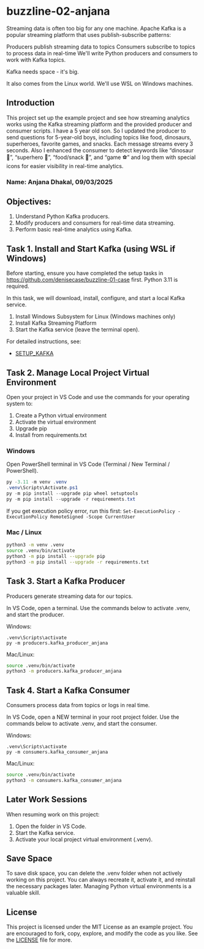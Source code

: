 # buzzline-02-anjana
Streaming data is often too big for any one machine. Apache Kafka is a popular streaming platform that uses publish-subscribe patterns:

Producers publish streaming data to topics
Consumers subscribe to topics to process data in real-time
We'll write Python producers and consumers to work with Kafka topics.

Kafka needs space - it's big.

It also comes from the Linux world. We'll use WSL on Windows machines.

## Introduction 

This project set up the example project and see how streaming analytics works using the Kafka streaming platform and the provided producer and consumer scripts. I have a 5 year old son. So I updated the producer to send questions for 5-year-old boys, including topics like food, dinosaurs, superheroes, favorite games, and snacks. Each message streams every 3 seconds. Also I enhanced the consumer to detect keywords like “dinosaur 🦕”, “superhero 🦸”, “food/snack 🍕”, and “game ⚽” and log them with special icons for easier visibility in real-time analytics.

### Name: Anjana Dhakal, 09/03/2025

## Objectives:
1. Understand Python Kafka producers.
2. Modify producers and consumers for real-time data streaming.
3. Perform basic real-time analytics using Kafka.

## Task 1. Install and Start Kafka (using WSL if Windows)

Before starting, ensure you have completed the setup tasks in <https://github.com/denisecase/buzzline-01-case> first.
Python 3.11 is required.

In this task, we will download, install, configure, and start a local Kafka service.

1. Install Windows Subsystem for Linux (Windows machines only)
2. Install Kafka Streaming Platform
3. Start the Kafka service (leave the terminal open).

For detailed instructions, see:

- [SETUP_KAFKA](SETUP_KAFKA.md)

## Task 2. Manage Local Project Virtual Environment

Open your project in VS Code and use the commands for your operating system to:

1. Create a Python virtual environment
2. Activate the virtual environment
3. Upgrade pip
4. Install from requirements.txt

### Windows

Open PowerShell terminal in VS Code (Terminal / New Terminal / PowerShell).

```powershell
py -3.11 -m venv .venv
.venv\Scripts\Activate.ps1
py -m pip install --upgrade pip wheel setuptools
py -m pip install --upgrade -r requirements.txt
```

If you get execution policy error, run this first:
`Set-ExecutionPolicy -ExecutionPolicy RemoteSigned -Scope CurrentUser`

### Mac / Linux

```bash
python3 -m venv .venv
source .venv/bin/activate
python3 -m pip install --upgrade pip
python3 -m pip install --upgrade -r requirements.txt
```

## Task 3. Start a Kafka Producer

Producers generate streaming data for our topics.

In VS Code, open a terminal.
Use the commands below to activate .venv, and start the producer.

Windows:

```shell
.venv\Scripts\activate
py -m producers.kafka_producer_anjana
```

Mac/Linux:

```zsh
source .venv/bin/activate
python3 -m producers.kafka_producer_anjana
```

## Task 4. Start a Kafka Consumer

Consumers process data from topics or logs in real time.

In VS Code, open a NEW terminal in your root project folder.
Use the commands below to activate .venv, and start the consumer.

Windows:

```shell
.venv\Scripts\activate
py -m consumers.kafka_consumer_anjana
```

Mac/Linux:

```zsh
source .venv/bin/activate
python3 -m consumers.kafka_consumer_anjana
```

## Later Work Sessions

When resuming work on this project:

1. Open the folder in VS Code.
2. Start the Kafka service.
3. Activate your local project virtual environment (.venv).

## Save Space

To save disk space, you can delete the .venv folder when not actively working on this project.
You can always recreate it, activate it, and reinstall the necessary packages later.
Managing Python virtual environments is a valuable skill.

## License

This project is licensed under the MIT License as an example project.
You are encouraged to fork, copy, explore, and modify the code as you like.
See the [LICENSE](LICENSE.txt) file for more.

